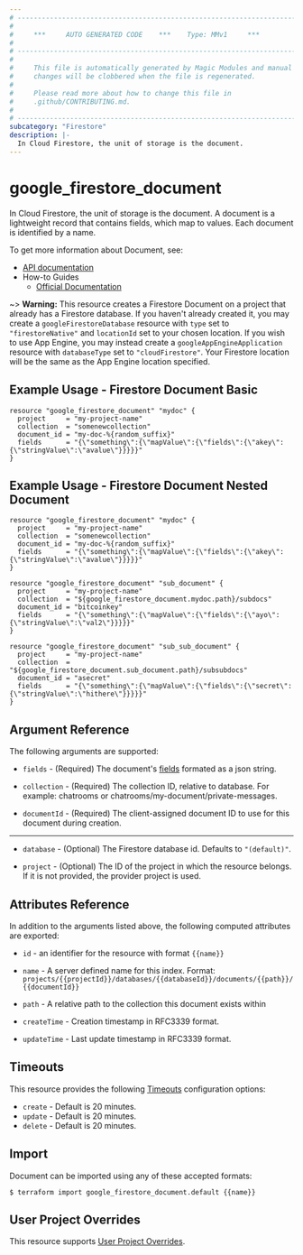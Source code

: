 ```yaml
---
# ----------------------------------------------------------------------------
#
#     ***     AUTO GENERATED CODE    ***    Type: MMv1     ***
#
# ----------------------------------------------------------------------------
#
#     This file is automatically generated by Magic Modules and manual
#     changes will be clobbered when the file is regenerated.
#
#     Please read more about how to change this file in
#     .github/CONTRIBUTING.md.
#
# ----------------------------------------------------------------------------
subcategory: "Firestore"
description: |-
  In Cloud Firestore, the unit of storage is the document.
---
```


# google\_firestore\_document

In Cloud Firestore, the unit of storage is the document. A document is a lightweight record
that contains fields, which map to values. Each document is identified by a name.

To get more information about Document, see:

* [API documentation](https://cloud.google.com/firestore/docs/reference/rest/v1/projects.databases.documents)
* How-to Guides
  * [Official Documentation](https://cloud.google.com/firestore/docs/manage-data/add-data)

\~> **Warning:** This resource creates a Firestore Document on a project that already has
a Firestore database. If you haven't already created it, you may
create a `googleFirestoreDatabase` resource with `type` set to
`"firestoreNative"` and `locationId` set to your chosen location.
If you wish to use App Engine, you may instead create a
`googleAppEngineApplication` resource with `databaseType` set to
`"cloudFirestore"`. Your Firestore location will be the same as
the App Engine location specified.

## Example Usage - Firestore Document Basic

```hcl
resource "google_firestore_document" "mydoc" {
  project     = "my-project-name"
  collection  = "somenewcollection"
  document_id = "my-doc-%{random_suffix}"
  fields      = "{\"something\":{\"mapValue\":{\"fields\":{\"akey\":{\"stringValue\":\"avalue\"}}}}}"
}
```

## Example Usage - Firestore Document Nested Document

```hcl
resource "google_firestore_document" "mydoc" {
  project     = "my-project-name"
  collection  = "somenewcollection"
  document_id = "my-doc-%{random_suffix}"
  fields      = "{\"something\":{\"mapValue\":{\"fields\":{\"akey\":{\"stringValue\":\"avalue\"}}}}}"
}

resource "google_firestore_document" "sub_document" {
  project     = "my-project-name"
  collection  = "${google_firestore_document.mydoc.path}/subdocs"
  document_id = "bitcoinkey"
  fields      = "{\"something\":{\"mapValue\":{\"fields\":{\"ayo\":{\"stringValue\":\"val2\"}}}}}"
}

resource "google_firestore_document" "sub_sub_document" {
  project     = "my-project-name"
  collection  = "${google_firestore_document.sub_document.path}/subsubdocs"
  document_id = "asecret"
  fields      = "{\"something\":{\"mapValue\":{\"fields\":{\"secret\":{\"stringValue\":\"hithere\"}}}}}"
}
```

## Argument Reference

The following arguments are supported:

*   `fields` -
    (Required)
    The document's [fields](https://cloud.google.com/firestore/docs/reference/rest/v1/projects.databases.documents) formated as a json string.

*   `collection` -
    (Required)
    The collection ID, relative to database. For example: chatrooms or chatrooms/my-document/private-messages.

*   `documentId` -
    (Required)
    The client-assigned document ID to use for this document during creation.

***

*   `database` -
    (Optional)
    The Firestore database id. Defaults to `"(default)"`.

*   `project` - (Optional) The ID of the project in which the resource belongs.
    If it is not provided, the provider project is used.

## Attributes Reference

In addition to the arguments listed above, the following computed attributes are exported:

*   `id` - an identifier for the resource with format `{{name}}`

*   `name` -
    A server defined name for this index. Format:
    `projects/{{projectId}}/databases/{{databaseId}}/documents/{{path}}/{{documentId}}`

*   `path` -
    A relative path to the collection this document exists within

*   `createTime` -
    Creation timestamp in RFC3339 format.

*   `updateTime` -
    Last update timestamp in RFC3339 format.

## Timeouts

This resource provides the following
[Timeouts](https://developer.hashicorp.com/terraform/plugin/sdkv2/resources/retries-and-customizable-timeouts) configuration options:

* `create` - Default is 20 minutes.
* `update` - Default is 20 minutes.
* `delete` - Default is 20 minutes.

## Import

Document can be imported using any of these accepted formats:

```console
$ terraform import google_firestore_document.default {{name}}
```

## User Project Overrides

This resource supports [User Project Overrides](https://registry.terraform.io/providers/hashicorp/google/latest/docs/guides/provider_reference#user_project_override).
